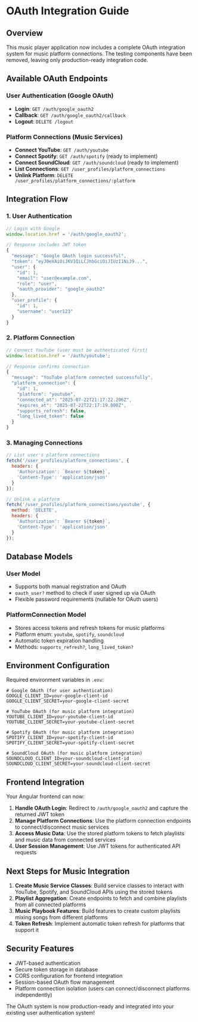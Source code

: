 # OAuth Integration Guide

## Overview
This music player application now includes a complete OAuth integration system for music platform connections. The testing components have been removed, leaving only production-ready integration code.

## Available OAuth Endpoints

### User Authentication (Google OAuth)
- **Login**: `GET /auth/google_oauth2`
- **Callback**: `GET /auth/google_oauth2/callback`
- **Logout**: `DELETE /logout`

### Platform Connections (Music Services)
- **Connect YouTube**: `GET /auth/youtube`
- **Connect Spotify**: `GET /auth/spotify` (ready to implement)
- **Connect SoundCloud**: `GET /auth/soundcloud` (ready to implement)
- **List Connections**: `GET /user_profiles/platform_connections`
- **Unlink Platform**: `DELETE /user_profiles/platform_connections/:platform`

## Integration Flow

### 1. User Authentication
```javascript
// Login with Google
window.location.href = '/auth/google_oauth2';

// Response includes JWT token
{
  "message": "Google OAuth login successful",
  "token": "eyJ0eXAiOiJKV1QiLCJhbGciOiJIUzI1NiJ9...",
  "user": {
    "id": 1,
    "email": "user@example.com",
    "role": "user",
    "oauth_provider": "google_oauth2"
  },
  "user_profile": {
    "id": 1,
    "username": "user123"
  }
}
```

### 2. Platform Connection
```javascript
// Connect YouTube (user must be authenticated first)
window.location.href = '/auth/youtube';

// Response confirms connection
{
  "message": "YouTube platform connected successfully",
  "platform_connection": {
    "id": 1,
    "platform": "youtube",
    "connected_at": "2025-07-22T21:17:22.206Z",
    "expires_at": "2025-07-22T22:17:19.000Z",
    "supports_refresh": false,
    "long_lived_token": false
  }
}
```

### 3. Managing Connections
```javascript
// List user's platform connections
fetch('/user_profiles/platform_connections', {
  headers: {
    'Authorization': `Bearer ${token}`,
    'Content-Type': 'application/json'
  }
});

// Unlink a platform
fetch('/user_profiles/platform_connections/youtube', {
  method: 'DELETE',
  headers: {
    'Authorization': `Bearer ${token}`,
    'Content-Type': 'application/json'
  }
});
```

## Database Models

### User Model
- Supports both manual registration and OAuth
- `oauth_user?` method to check if user signed up via OAuth
- Flexible password requirements (nullable for OAuth users)

### PlatformConnection Model
- Stores access tokens and refresh tokens for music platforms
- Platform enum: `youtube`, `spotify`, `soundcloud`
- Automatic token expiration handling
- Methods: `supports_refresh?`, `long_lived_token?`

## Environment Configuration

Required environment variables in `.env`:
```
# Google OAuth (for user authentication)
GOOGLE_CLIENT_ID=your-google-client-id
GOOGLE_CLIENT_SECRET=your-google-client-secret

# YouTube OAuth (for music platform integration)
YOUTUBE_CLIENT_ID=your-youtube-client-id
YOUTUBE_CLIENT_SECRET=your-youtube-client-secret

# Spotify OAuth (for music platform integration)
SPOTIFY_CLIENT_ID=your-spotify-client-id
SPOTIFY_CLIENT_SECRET=your-spotify-client-secret

# SoundCloud OAuth (for music platform integration)
SOUNDCLOUD_CLIENT_ID=your-soundcloud-client-id
SOUNDCLOUD_CLIENT_SECRET=your-soundcloud-client-secret
```

## Frontend Integration

Your Angular frontend can now:

1. **Handle OAuth Login**: Redirect to `/auth/google_oauth2` and capture the returned JWT token
2. **Manage Platform Connections**: Use the platform connection endpoints to connect/disconnect music services
3. **Access Music Data**: Use the stored platform tokens to fetch playlists and music data from connected services
4. **User Session Management**: Use JWT tokens for authenticated API requests

## Next Steps for Music Integration

1. **Create Music Service Classes**: Build service classes to interact with YouTube, Spotify, and SoundCloud APIs using the stored tokens
2. **Playlist Aggregation**: Create endpoints to fetch and combine playlists from all connected platforms
3. **Music Playbook Features**: Build features to create custom playlists mixing songs from different platforms
4. **Token Refresh**: Implement automatic token refresh for platforms that support it

## Security Features

- JWT-based authentication
- Secure token storage in database
- CORS configuration for frontend integration
- Session-based OAuth flow management
- Platform connection isolation (users can connect/disconnect platforms independently)

The OAuth system is now production-ready and integrated into your existing user authentication system!
